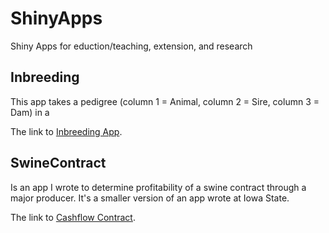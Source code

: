 # ShinyApps

Shiny Apps for eduction/teaching, extension, and research

## Inbreeding

This app takes a pedigree (column 1 = Animal, column 2 = Sire, column 3 = Dam) in a 

The link to <a href="https://austin-putz.shinyapps.io/Inbreeding/" target="_blank">Inbreeding App</a>. 

## SwineContract

Is an app I wrote to determine profitability of a swine contract through a major producer. It's a smaller version of an app wrote at Iowa State. 

The link to <a href="https://austin-putz.shinyapps.io/cashflow/" target="_blank">Cashflow Contract</a>. 

